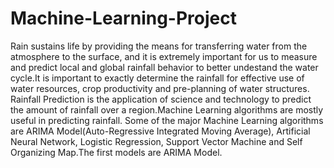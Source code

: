 # Machine-Learning-Project
Rain sustains life by providing the means for transferring water from the atmosphere to the surface, and it is extremely important for us to measure and predict local and global rainfall behavior to better undestand the water cycle.It is important to exactly determine the rainfall for effective use of water resources, crop productivity and pre-planning of water structures.
Rainfall Prediction is the application of science and technology to predict the amount of rainfall over a region.Machine Learning algorithms are mostly useful in predicting rainfall. Some of the major Machine Learning algorithms are ARIMA Model(Auto-Regressive Integrated Moving Average), Artificial Neural Network, Logistic Regression, Support Vector Machine and Self Organizing Map.The first models are ARIMA Model.
